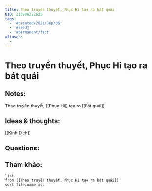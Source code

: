 ```yaml
---
title: Theo truyền thuyết, Phục Hi tạo ra bát quái
UID: 210906222625
tags:
  - '#created/2021/Sep/06'
  - '#seed🥜'
  - '#permanent/fact'
aliases:
  - 
---
```

# Theo truyền thuyết, Phục Hi tạo ra bát quái

## Notes:
Theo truyền thuyết, [[Phục Hi]] tạo ra [[Bát quái]] 

## Ideas & thoughts:
[[Kinh Dịch]]

## Questions:


## Tham khảo:
```dataview
list
from [[Theo truyền thuyết, Phục Hi tạo ra bát quái]]
sort file.name asc
```